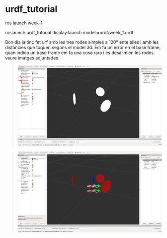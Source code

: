 # urdf_tutorial
ros launch week-1

roslaunch urdf_tutorial display.launch model:=urdf/week_1.urdf

Bon dia
ja tinc fet urf amb les tres rodes simples a 120º ente elles i amb les distàncies que toquen segons el model 3d.
Em fa un error en el base frame, quan indico un base frame em fa una cosa rara i es desalimien les rodes. veure imatges adjuntades.

> ![base_no defined](images/captura_1png.png)


> ![base_wheel_1](images/captura_2.png)  


